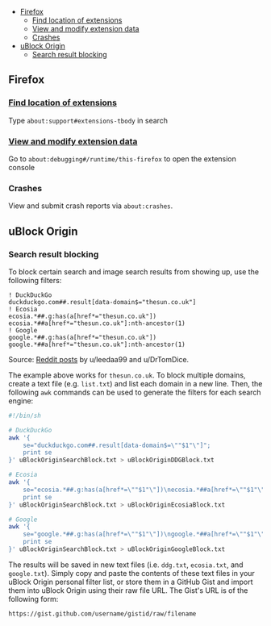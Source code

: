 - [Firefox](#firefox)
  - [Find location of extensions](#find-location-of-extensions)
  - [View and modify extension data](#view-and-modify-extension-data)
  - [Crashes](#crashes)
- [uBlock Origin](#ublock-origin)
  - [Search result blocking](#search-result-blocking)

## Firefox

### [Find location of extensions](https://stackoverflow.com/a/6579979)

Type `about:support#extensions-tbody` in search

### [View and modify extension data](https://github.com/mozilla/multi-account-containers/issues/1661#issuecomment-591506621)

Go to `about:debugging#/runtime/this-firefox` to open the extension console

### Crashes

View and submit crash reports via `about:crashes`.

## uBlock Origin

### Search result blocking

To block certain search and image search results from showing up, use the following filters:

```text
! DuckDuckGo
duckduckgo.com##.result[data-domain$="thesun.co.uk"]
! Ecosia
ecosia.*##.g:has(a[href*="thesun.co.uk"])
ecosia.*##a[href*="thesun.co.uk"]:nth-ancestor(1)
! Google
google.*##.g:has(a[href*="thesun.co.uk"])
google.*##a[href*="thesun.co.uk"]:nth-ancestor(1)
```

Source: [Reddit posts](https://redd.it/mml29s) by u/leedaa99 and u/DrTomDice.

The example above works for `thesun.co.uk`. To block multiple domains, create a text file (e.g. `list.txt`) and list each domain in a new line. Then, the following `awk` commands can be used to generate the filters for each search engine:

```sh
#!/bin/sh

# DuckDuckGo
awk '{
    se="duckduckgo.com##.result[data-domain$=\""$1"\"]";
    print se
}' uBlockOriginSearchBlock.txt > uBlockOriginDDGBlock.txt

# Ecosia
awk '{
    se="ecosia.*##.g:has(a[href*=\""$1"\"])\necosia.*##a[href*=\""$1"\"]:nth-ancestor(1)";
    print se
}' uBlockOriginSearchBlock.txt > uBlockOriginEcosiaBlock.txt

# Google
awk '{
    se="google.*##.g:has(a[href*=\""$1"\"])\ngoogle.*##a[href*=\""$1"\"]:nth-ancestor(1)";
    print se
}' uBlockOriginSearchBlock.txt > uBlockOriginGoogleBlock.txt
```

The results will be saved in new text files (i.e. `ddg.txt`, `ecosia.txt`, and `google.txt`). Simply copy and paste the contents of these text files in your uBlock Origin personal filter list, or store them in a GitHub Gist and import them into uBlock Origin using their raw file URL. The Gist's URL is of the following form:

```text
https://gist.github.com/username/gistid/raw/filename
```
